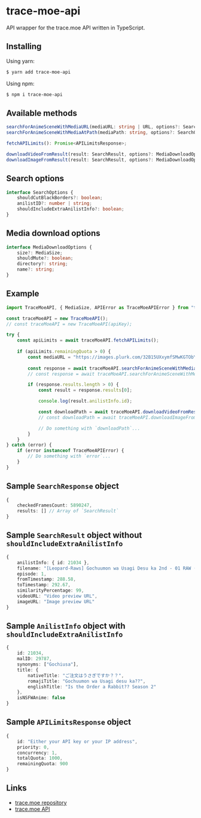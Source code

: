 # trace-moe-api

API wrapper for the trace.moe API written in TypeScript.

## Installing

Using yarn:

```bash
$ yarn add trace-moe-api
```

Using npm:

```bash
$ npm i trace-moe-api
```

## Available methods

```typescript
searchForAnimeSceneWithMediaURL(mediaURL: string | URL, options?: SearchOptions): Promise<SearchResponse>;
searchForAnimeSceneWithMediaAtPath(mediaPath: string, options?: SearchOptions): Promise<SearchResponse>;

fetchAPILimits(): Promise<APILimitsResponse>;

downloadVideoFromResult(result: SearchResult, options?: MediaDownloadOptions): Promise<string>;
downloadImageFromResult(result: SearchResult, options?: MediaDownloadOptions): Promise<string>;
```

## Search options

```typescript
interface SearchOptions {
    shouldCutBlackBorders?: boolean;
    anilistID?: number | string;
    shouldIncludeExtraAnilistInfo?: boolean;
}
```

## Media download options

```typescript
interface MediaDownloadOptions {
    size?: MediaSize;
    shouldMute?: boolean;
    directory?: string;
    name?: string;
}
```

## Example

```typescript
import TraceMoeAPI, { MediaSize, APIError as TraceMoeAPIError } from "trace-moe-api";

const traceMoeAPI = new TraceMoeAPI();
// const traceMoeAPI = new TraceMoeAPI(apiKey);

try {
    const apiLimits = await traceMoeAPI.fetchAPILimits();
	
    if (apiLimits.remainingQuota > 0) {
        const mediaURL = "https://images.plurk.com/32B15UXxymfSMwKGTObY5e.jpg";
	
        const response = await traceMoeAPI.searchForAnimeSceneWithMediaURL(mediaURL);
        // const response = await traceMoeAPI.searchForAnimeSceneWithMediaAtPath(mediaPath);

        if (response.results.length > 0) {
            const result = response.results[0];

            console.log(result.anilistInfo.id);

            const downloadPath = await traceMoeAPI.downloadVideoFromResult(result, MediaSize.large);
            // const downloadPath = await traceMoeAPI.downloadImageFromResult(result, MediaSize.large);

            // Do something with `downloadPath`...		
        }
    }
} catch (error) {
    if (error instanceof TraceMoeAPIError) {
        // Do something with `error`...
    }
}
```

## Sample `SearchResponse` object

```typescript
{
    checkedFramesCount: 5890247,
    results: [] // Array of `SearchResult`
}
```

## Sample `SearchResult` object without `shouldIncludeExtraAnilistInfo`

```typescript
{
    anilistInfo: { id: 21034 },
    filename: "[Leopard-Raws] Gochuumon wa Usagi Desu ka 2nd - 01 RAW (KBS 1280x720 x264 AAC).mp4",
    episode: 1,
    fromTimestamp: 288.58,
    toTimestamp: 292.67,
    similarityPercentage: 99,
    videoURL: "Video preview URL",
    imageURL: "Image preview URL"
}
```

## Sample `AnilistInfo` object with `shouldIncludeExtraAnilistInfo`

```typescript
{
    id: 21034,
    malID: 29787,
    synonyms: ["Gochiusa"],
    title: {
        nativeTitle: "ご注文はうさぎですか？？",
        romajiTitle: "Gochuumon wa Usagi desu ka??",
        englishTitle: "Is the Order a Rabbit?? Season 2"
    },
    isNSFWAnime: false
}
```

## Sample `APILimitsResponse` object

```typescript
{
    id: "Either your API key or your IP address",
    priority: 0,
    concurrency: 1,
    totalQuota: 1000,
    remainingQuota: 900
}
```

## Links

- [trace.moe repository](https://github.com/soruly/trace.moe)
- [trace.moe API](https://soruly.github.io/trace.moe-api/#/)
